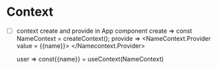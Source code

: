 # Context

-[ ] context create and provide in App component 
    create => const NameContext = createContext();
    provide => <NameContext.Provider value = {{name}}>
                </Namecontext.Provider>

    user => const{{name}} = useContext(NameContext)



